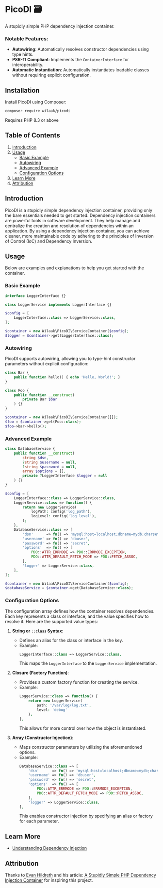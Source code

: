 # PicoDI 🗃️

A stupidly simple PHP dependency injection container.

### Notable Features: 

- **Autowiring**: Automatically resolves constructor dependencies using type hints.  
- **PSR-11 Compliant**: Implements the `ContainerInterface` for interoperability.  
- **Automatic Instantiation**: Automatically instantiates loadable classes without requiring explicit configuration.  

## Installation  

Install PicoDI using Composer:  

```bash
composer require wilaak/picodi
```

Requires PHP 8.3 or above

## Table of Contents

1. [Introduction](#introduction)  
2. [Usage](#usage)  
    - [Basic Example](#basic-example)  
    - [Autowiring](#autowiring)  
    - [Advanced Example](#advanced-example)  
    - [Configuration Options](#configuration-options)  
3. [Learn More](#learn-more)  
4. [Attribution](#attribution)  

## Introduction

PicoDI is a stupidly simple dependency injection container, providing only the bare essentials needed to get started. Dependency injection containers are powerful tools in software development. They help manage and centralize the creation and resolution of dependencies within an application. By using a dependency injection container, you can achieve cleaner, more maintainable code by adhering to the principles of Inversion of Control (IoC) and Dependency Inversion.



## Usage  

Below are examples and explanations to help you get started with the container.

### Basic Example  
```php
interface LoggerInterface {}

class LoggerService implements LoggerInterface {}

$config = [
    LoggerInterface::class => LoggerService::class,
];

$container = new Wilaak\PicoDI\ServiceContainer($config);
$logger = $container->get(LoggerInterface::class);
```

### Autowiring  

PicoDI supports autowiring, allowing you to type-hint constructor parameters without explicit configuration:  

```php
class Bar {
    public function hello() { echo 'Hello, World!'; }
}

class Foo {
    public function __construct(
        private Bar $bar
    ) {}
}

$container = new Wilaak\PicoDI\ServiceContainer([]);
$foo = $container->get(Foo::class);
$foo->bar->hello();
```

### Advanced Example

```php
class DatabaseService {
    public function __construct(
        string $dsn,
        ?string $username = null,
        ?string $password = null,
        array $options = [],
        private ?LoggerInterface $logger = null
    ) {}
}

$config = [
    LoggerInterface::class => LoggerService::class,
    LoggerService::class => function() {
        return new LoggerService(
            logPath: config('log_path'),
            logLevel: config('log_level'),
        );
    },
    DatabaseService::class => [
        'dsn'      => fn() => 'mysql:host=localhost;dbname=mydb;charset=utf8mb4',
        'username' => fn() => 'dbuser',
        'password' => fn() => 'secret',
        'options'  => fn() => [
            PDO::ATTR_ERRMODE => PDO::ERRMODE_EXCEPTION,
            PDO::ATTR_DEFAULT_FETCH_MODE => PDO::FETCH_ASSOC,
        ],
        'logger' => LoggerService::class,
    ],
];

$container = new Wilaak\PicoDI\ServiceContainer($config);
$databaseService = $container->get(DatabaseService::class);
```

### Configuration Options

The configuration array defines how the container resolves dependencies. Each key represents a class or interface, and the value specifies how to resolve it. Here are the supported value types:

1. **String or `::class` Syntax**:
   - Defines an alias for the class or interface in the key.
   - Example:
     ```php
     LoggerInterface::class => LoggerService::class,
     ```
     This maps the `LoggerInterface` to the `LoggerService` implementation.

2. **Closure (Factory Function)**:
   - Provides a custom factory function for creating the service.
   - Example:
     ```php
     LoggerService::class => function() {
         return new LoggerService(
             path: '/var/log/log.txt',
             level: 'debug'
         );
     },
     ```
     This allows for more control over how the object is instantiated.

3. **Array (Constructor Injection)**:
   - Maps constructor parameters by utilizing the aforementioned options.
   - Example:
     ```php
     DatabaseService::class => [
         'dsn'      => fn() => 'mysql:host=localhost;dbname=mydb;charset=utf8mb4',
         'username' => fn() => 'dbuser',
         'password' => fn() => 'secret',
         'options'  => fn() => [
             PDO::ATTR_ERRMODE => PDO::ERRMODE_EXCEPTION,
             PDO::ATTR_DEFAULT_FETCH_MODE => PDO::FETCH_ASSOC,
         ],
         'logger' => LoggerService::class,
     ],
     ```
     This enables constructor injection by specifying an alias or factory for each parameter.

## Learn More  
- [Understanding Dependency Injection](https://php-di.org/doc/understanding-di.html)  

## Attribution  
Thanks to [Evan Hildreth](https://github.com/oddevan) and his article: [A Stupidly Simple PHP Dependency Injection Container](https://oddevan.com/2023/08/31/a-stupidly-simple.html) for inspiring this project.